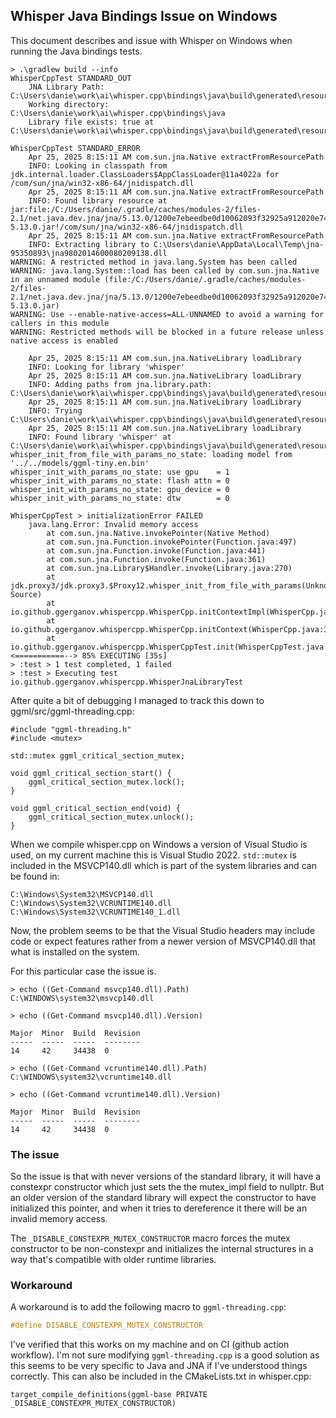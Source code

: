## Whisper Java Bindings Issue on Windows
This document describes and issue with Whisper on Windows when running
the Java bindings tests.

```console
> .\gradlew build --info
WhisperCppTest STANDARD_OUT
    JNA Library Path: C:\Users\danie\work\ai\whisper.cpp\bindings\java\build\generated\resources\main
    Working directory: C:\Users\danie\work\ai\whisper.cpp\bindings\java
    Library file exists: true at C:\Users\danie\work\ai\whisper.cpp\bindings\java\build\generated\resources\main\whisper.dll

WhisperCppTest STANDARD_ERROR
    Apr 25, 2025 8:15:11 AM com.sun.jna.Native extractFromResourcePath
    INFO: Looking in classpath from jdk.internal.loader.ClassLoaders$AppClassLoader@11a4022a for /com/sun/jna/win32-x86-64/jnidispatch.dll
    Apr 25, 2025 8:15:11 AM com.sun.jna.Native extractFromResourcePath
    INFO: Found library resource at jar:file:/C:/Users/danie/.gradle/caches/modules-2/files-2.1/net.java.dev.jna/jna/5.13.0/1200e7ebeedbe0d10062093f32925a912020e747/jna-5.13.0.jar!/com/sun/jna/win32-x86-64/jnidispatch.dll
    Apr 25, 2025 8:15:11 AM com.sun.jna.Native extractFromResourcePath
    INFO: Extracting library to C:\Users\danie\AppData\Local\Temp\jna-95350893\jna9802014600080209138.dll
WARNING: A restricted method in java.lang.System has been called
WARNING: java.lang.System::load has been called by com.sun.jna.Native in an unnamed module (file:/C:/Users/danie/.gradle/caches/modules-2/files-2.1/net.java.dev.jna/jna/5.13.0/1200e7ebeedbe0d10062093f32925a912020e747/jna-5.13.0.jar)
WARNING: Use --enable-native-access=ALL-UNNAMED to avoid a warning for callers in this module
WARNING: Restricted methods will be blocked in a future release unless native access is enabled

    Apr 25, 2025 8:15:11 AM com.sun.jna.NativeLibrary loadLibrary
    INFO: Looking for library 'whisper'
    Apr 25, 2025 8:15:11 AM com.sun.jna.NativeLibrary loadLibrary
    INFO: Adding paths from jna.library.path: C:\Users\danie\work\ai\whisper.cpp\bindings\java\build\generated\resources\main
    Apr 25, 2025 8:15:11 AM com.sun.jna.NativeLibrary loadLibrary
    INFO: Trying C:\Users\danie\work\ai\whisper.cpp\bindings\java\build\generated\resources\main\whisper.dll
    Apr 25, 2025 8:15:11 AM com.sun.jna.NativeLibrary loadLibrary
    INFO: Found library 'whisper' at C:\Users\danie\work\ai\whisper.cpp\bindings\java\build\generated\resources\main\whisper.dll
whisper_init_from_file_with_params_no_state: loading model from '../../models/ggml-tiny.en.bin'
whisper_init_with_params_no_state: use gpu    = 1
whisper_init_with_params_no_state: flash attn = 0
whisper_init_with_params_no_state: gpu_device = 0
whisper_init_with_params_no_state: dtw        = 0

WhisperCppTest > initializationError FAILED
    java.lang.Error: Invalid memory access
        at com.sun.jna.Native.invokePointer(Native Method)
        at com.sun.jna.Function.invokePointer(Function.java:497)
        at com.sun.jna.Function.invoke(Function.java:441)
        at com.sun.jna.Function.invoke(Function.java:361)
        at com.sun.jna.Library$Handler.invoke(Library.java:270)
        at jdk.proxy3/jdk.proxy3.$Proxy12.whisper_init_from_file_with_params(Unknown Source)
        at io.github.ggerganov.whispercpp.WhisperCpp.initContextImpl(WhisperCpp.java:63)
        at io.github.ggerganov.whispercpp.WhisperCpp.initContext(WhisperCpp.java:39)
        at io.github.ggerganov.whispercpp.WhisperCppTest.init(WhisperCppTest.java:28)
<===========--> 85% EXECUTING [35s]
> :test > 1 test completed, 1 failed
> :test > Executing test io.github.ggerganov.whispercpp.WhisperJnaLibraryTest
```
After quite a bit of debugging I managed to track this down to ggml/src/ggml-threading.cpp:
```
#include "ggml-threading.h"
#include <mutex>

std::mutex ggml_critical_section_mutex;

void ggml_critical_section_start() {
    ggml_critical_section_mutex.lock();
}

void ggml_critical_section_end(void) {
    ggml_critical_section_mutex.unlock();
}
```
When we compile whisper.cpp on Windows a version of Visual Studio is used, on my current machine
this is	Visual Studio 2022. `std::mutex` is included in the MSVCP140.dll which is part of the
system libraries and can be found in:
```console
C:\Windows\System32\MSVCP140.dll
C:\Windows\System32\VCRUNTIME140.dll
C:\Windows\System32\VCRUNTIME140_1.dll
```
Now, the problem seems to be that the Visual Studio headers may include code or expect features
rather from a newer version of MSVCP140.dll that what is installed on the system.

For this particular case the issue is.
```console
> echo ((Get-Command msvcp140.dll).Path)
C:\WINDOWS\system32\msvcp140.dll

> echo ((Get-Command msvcp140.dll).Version)

Major  Minor  Build  Revision
-----  -----  -----  --------
14     42     34438  0
```


```console
> echo ((Get-Command vcruntime140.dll).Path)
C:\WINDOWS\system32\vcruntime140.dll
```

```console
> echo ((Get-Command vcruntime140.dll).Version)

Major  Minor  Build  Revision
-----  -----  -----  --------
14     42     34438  0
```

### The issue
So the issue is that with never versions of the standard library, it will have a constexpr 
constructor which just sets the the mutex_impl field to nullptr. But an older version of 
the standard library will expect the constructor to have initialized this pointer, and when 
it tries to dereference it there will be an invalid memory access.

The `_DISABLE_CONSTEXPR_MUTEX_CONSTRUCTOR` macro forces the mutex constructor to be non-constexpr
and initializes the internal structures in a way that's compatible with older runtime libraries.

### Workaround
A workaround is to add the following macro to `ggml-threading.cpp`:
```c++
#define DISABLE_CONSTEXPR_MUTEX_CONSTRUCTOR
```
I've verified that this works on my machine and on CI (github action workflow).
I'm not sure modifying `ggml-threading.cpp` is a good solution as this seems
to be very specific to Java and JNA if I've understood things correctly.
This can also be included in the CMakeLists.txt in whisper.cpp:                   
```console
target_compile_definitions(ggml-base PRIVATE _DISABLE_CONSTEXPR_MUTEX_CONSTRUCTOR)
```
